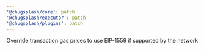 ```yaml
---
'@chugsplash/core': patch
'@chugsplash/executor': patch
'@chugsplash/plugins': patch
---
```


Override transaction gas prices to use EIP-1559 if supported by the network
